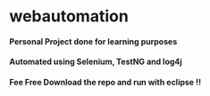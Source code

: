 # webautomation
#### Personal Project done for learning purposes
#### Automated using Selenium, TestNG and log4j
#### Fee Free Download the repo and run with eclipse !!
